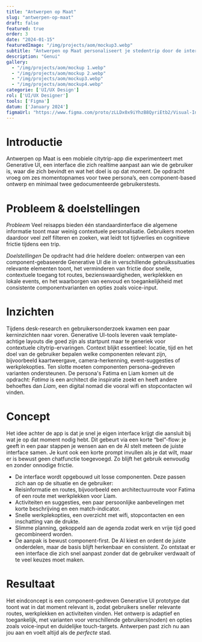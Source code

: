 ```yaml
---
title: "Antwerpen op Maat"
slug: "antwerpen-op-maat"
draft: false
featured: true
order: 3
date: "2024-01-15"
featuredImage: "/img/projects/aom/mockup3.webp"
subtitle: "Antwerpen op Maat personaliseert je stedentrip door de interface aan te passen op basis van jouw karakter, locatie en doel en serveert direct relevante activiteiten, routes en praktische info. Minder frictie en meer ontdekking; binnen één swipe vind je precies wat jij nu nodig hebt"
description: "Genui"
gallery:
  - "/img/projects/aom/mockup 1.webp"
  - "/img/projects/aom/mockup 2.webp"
  - "/img/projects/aom/mockup3.webp"
  - "/img/projects/aom/mockup4.webp"
categorie: ['UI/UX Design']
rol: ['UI/UX Designer']
tools: ['Figma']
datum: ['January 2024']
figmaUrl: "https://www.figma.com/proto/zLLDx0x9iYhzB8QyriEtb2/Visual-Interaction-Opdracht-3?node-id=1392-375&t=Gc2RWivQJL3Ildsa-1"
---
```


# Introductie
Antwerpen op Maat is een mobiele citytrip-app die experimenteert met Generative UI, een interface die zich realtime aanpast aan wie de gebruiker is, waar die zich bevindt en wat het doel is op dat moment. De opdracht vroeg om zes momentopnames voor twee persona’s, een component-based ontwerp en minimaal twee gedocumenteerde gebruikerstests.


# Probleem & doelstellingen
*Probleem*
Veel reisapps bieden één standaardinterface die algemene informatie toont maar weinig contextuele personalisatie. Gebruikers moeten daardoor veel zelf filteren en zoeken, wat leidt tot tijdverlies en cognitieve frictie tijdens een trip.

*Doelstellingen*
De opdracht had drie heldere doelen: ontwerpen van een component-gebaseerde Generative UI die in verschillende gebruikssituaties relevante elementen toont, het verminderen van frictie door snelle, contextuele toegang tot routes, bezienswaardigheden, werkplekken en lokale events, en het waarborgen van eenvoud en toegankelijkheid met consistente componentvarianten en opties zoals voice-input.

# Inzichten
Tijdens desk-research en gebruikersonderzoek kwamen een paar kerninzichten naar voren. Generative UI-tools leveren vaak template-achtige layouts die goed zijn als startpunt maar te generiek voor contextuele citytrip-ervaringen. Context blijkt essentieel: locatie, tijd en het doel van de gebruiker bepalen welke componenten relevant zijn, bijvoorbeeld kaartweergave, camera-herkenning, event-suggesties of werkplekopties. Ten slotte moeten componenten persona-gedreven varianten ondersteunen. De persona's Fatima en Liam komen uit de opdracht: *Fatima* is een architect die inspiratie zoekt en heeft andere behoeftes dan *Liam*, een digital nomad die vooral wifi en stopcontacten wil vinden.

# Concept
Het idee achter de app is dat je snel je eigen interface krijgt die aansluit bij wat je op dat moment nodig hebt. Dit gebeurt via een korte “bel”-flow: je geeft in een paar stappen je wensen aan en de AI stelt meteen de juiste interface samen. Je kunt ook een korte prompt invullen als je dat wilt, maar er is bewust geen chatfunctie toegevoegd. Zo blijft het gebruik eenvoudig en zonder onnodige frictie.

- De interface wordt opgebouwd uit losse componenten. Deze passen zich aan op de situatie en de gebruiker:
- Reisinformatie en routes, bijvoorbeeld een architectuurroute voor Fatima of een route met werkplekken voor Liam.
- Activiteiten en suggesties, een paar persoonlijke aanbevelingen met korte beschrijving en een match-indicator.
- Snelle werkplekopties, een overzicht met wifi, stopcontacten en een inschatting van de drukte.
- Slimme planning, gekoppeld aan de agenda zodat werk en vrije tijd goed gecombineerd worden.
- De aanpak is bewust component-first. De AI kiest en ordent de juiste onderdelen, maar de basis blijft herkenbaar en consistent. Zo ontstaat er een interface die zich snel aanpast zonder dat de gebruiker verdwaalt of te veel keuzes moet maken.

# Resultaat
Het eindconcept is een component-gedreven Generative UI prototype dat toont wat in dat moment relevant is, zodat gebruikers sneller relevante routes, werkplekken en activiteiten vinden. Het ontwerp is adaptief en toegankelijk, met varianten voor verschillende gebruikers(noden) en opties zoals voice-input en duidelijke touch-targets. Antwerpen past zich nu aan jou aan en voelt altijd als de *perfecte* stad.